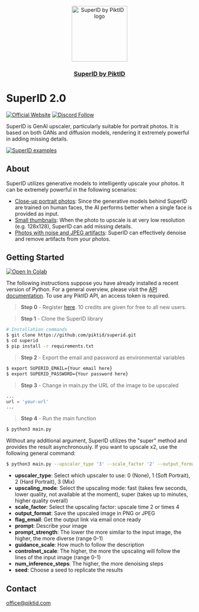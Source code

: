 <p align="center">
  <img src="https://studio.piktid.com/logo.svg" alt="SuperID by PiktID logo" width="150">
  </br>
  <h3 align="center"><a href="[https://studio.piktid.com](https://studio.piktid.com)">SuperID by PiktID</a></h3>
</p>


# SuperID 2.0
[![Official Website](https://img.shields.io/badge/Official%20Website-piktid.com-blue?style=flat&logo=world&logoColor=white)](https://piktid.com)
[![Discord Follow](https://dcbadge.vercel.app/api/server/FJU39e9Z4P?style=flat)](https://discord.com/invite/FJU39e9Z4P)

SuperID is GenAI upscaler, particularly suitable for portrait photos. 
It is based on both GANs and diffusion models, rendering it extremely powerful in adding missing details.

[![SuperID examples](http://i3.ytimg.com/vi/0UKFPpC50m0/hqdefault.jpg)](https://www.youtube.com/watch?v=0UKFPpC50m0)


## About
SuperID utilizes generative models to intelligently upscale your photos. It can be extremely powerful in the following scenarios:

- <ins>Close-up portrait photos</ins>: Since the generative models behind SuperID are trained on human faces, the AI performs better when a single face is provided as input.
- <ins>Small thumbnails</ins>: When the photo to upscale is at very low resolution (e.g. 128x128), SuperID can add missing details. 
- <ins>Photos with noise and JPEG artifacts</ins>: SuperID can effectively denoise and remove artifacts from your photos.

## Getting Started
<a target="_blank" href="https://colab.research.google.com/drive/1DBjyDcwrZBzFPFCDjRnmNHBt2mEqxW6D?usp=sharing">
  <img src="https://colab.research.google.com/assets/colab-badge.svg" alt="Open In Colab"/>
</a>

The following instructions suppose you have already installed a recent version of Python. For a general overview, please visit the <a href="https://api.piktid.com/docs">API documentation</a>.
To use any PiktID API, an access token is required. 

> **Step 0** - Register <a href="https://studio.piktid.com">here</a>. 10 credits are given for free to all new users.

> **Step 1** - Clone the SuperID library
```bash
# Installation commands
$ git clone https://github.com/piktid/superid.git
$ cd superid
$ pip install -r requirements.txt
```

> **Step 2** - Export the email and password as environmental variables
```bash
$ export SUPERID_EMAIL={Your email here}
$ export SUPERID_PASSWORD={Your password here}
```

> **Step 3** - Change in main.py the URL of the image to be upscaled
```python
...
url = 'your-url'
...
```

> **Step 4** - Run the main function
```bash
$ python3 main.py
```

Without any additional argument, SuperID utilizes the "super" method and provides the result asynchronously. 
If you want to upscale x2, use the following general command:

```bash
$ python3 main.py --upscaler_type '3' --scale_factor '2' --output_format 'PNG' --flag_email True --prompt '' --prompt_strength '0.3' --controlnet_scale '0.5' --num_inference_steps 20 --seed 0
```

- **upscaler_type**: Select which upscaler to use: 0 (None), 1 (Soft Portrait), 2 (Hard Portrait), 3 (Mix)
- **upscaling_mode**: Select the upscaling mode: fast (takes few seconds, lower quality, not available at the moment), super (takes up to minutes, higher quality overall)
- **scale_factor**: Select the upscaling factor: upscale time 2 or times 4
- **output_format**: Save the upscaled image in PNG or JPEG
- **flag_email**: Get the output link via email once ready
- **prompt**: Describe your image
- **prompt_strength**: The lower the more similar to the input image, the higher, the more diverse (range 0-1)
- **guidance_scale**: How much to follow the description
- **controlnet_scale**: The higher, the more the upscaling will follow the lines of the input image (range 0-1)
- **num_inference_steps**: The higher, the more denoising steps
- **seed**: Choose a seed to replicate the results

## Contact
office@piktid.com
